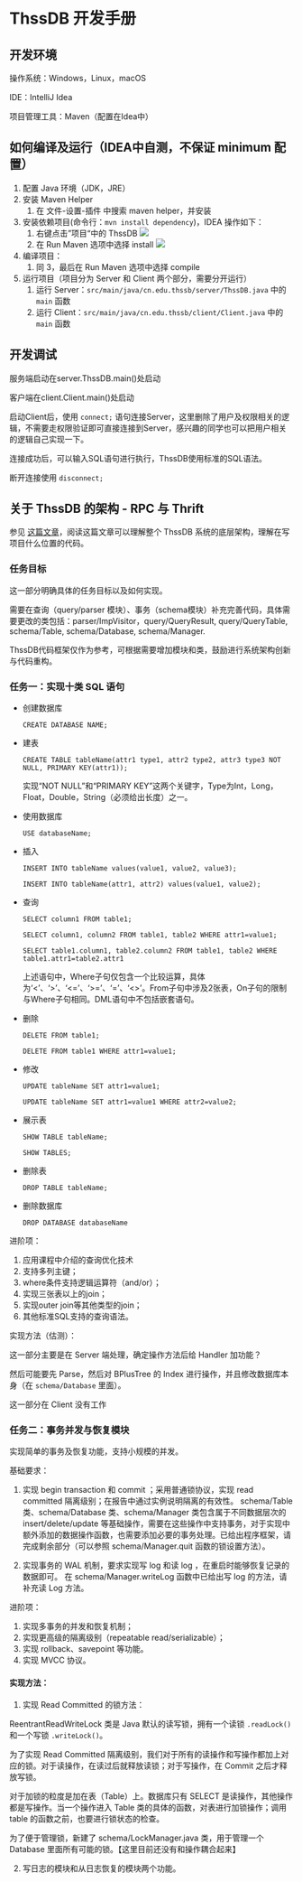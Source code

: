 # ThssDB 开发手册

## 开发环境

操作系统：Windows，Linux，macOS

IDE：IntelliJ Idea

项目管理工具：Maven（配置在Idea中）

## 如何编译及运行（IDEA中自测，不保证 minimum 配置）

1. 配置 Java 环境（JDK，JRE）
2. 安装 Maven Helper
   1. 在 文件-设置-插件 中搜索 maven helper，并安装
3. 安装依赖项目(命令行：`mvn install dependency`)，IDEA 操作如下：
   1. 右键点击”项目“中的 ThssDB ![](doc/compile_test.jpg)
   2. 在 Run Maven 选项中选择 install ![](doc/compile_test_2.jpg)
4. 编译项目：
   1. 同 3，最后在 Run Maven 选项中选择 compile
5. 运行项目（项目分为 Server 和 Client 两个部分，需要分开运行）
   1. 运行 Server：`src/main/java/cn.edu.thssb/server/ThssDB.java` 中的 `main` 函数
   2. 运行 Client：`src/main/java/cn.edu.thssb/client/Client.java` 中的 `main` 函数


## 开发调试

服务端启动在server.ThssDB.main()处启动

客户端在client.Client.main()处启动

启动Client后，使用 `connect;` 语句连接Server，这里删除了用户及权限相关的逻辑，不需要走权限验证即可直接连接到Server，感兴趣的同学也可以把用户相关的逻辑自己实现一下。

连接成功后，可以输入SQL语句进行执行，ThssDB使用标准的SQL语法。

断开连接使用 `disconnect;`

## 关于 ThssDB 的架构 - RPC 与 Thrift

参见 [这篇文章](https://notes.cqqqwq.com/programming/thrift/)，阅读这篇文章可以理解整个 ThssDB 系统的底层架构，理解在写项目什么位置的代码。

### 任务目标

这一部分明确具体的任务目标以及如何实现。

需要在查询（query/parser 模块）、事务（schema模块）补充完善代码，具体需要更改的类包括：parser/ImpVisitor，query/QueryResult, query/QueryTable, schema/Table, schema/Database, schema/Manager.

ThssDB代码框架仅作为参考，可根据需要增加模块和类，鼓励进行系统架构创新与代码重构。


### 任务一：实现十类 SQL 语句

* 创建数据库

  `CREATE DATABASE NAME;`

* 建表

  `CREATE TABLE tableName(attr1 type1, attr2 type2, attr3 type3 NOT NULL, PRIMARY KEY(attr1));`

  实现“NOT NULL”和“PRIMARY KEY”这两个关键字，Type为Int，Long，Float，Double，String（必须给出长度）之一。


* 使用数据库

  `USE databaseName;`

* 插入

  `INSERT INTO tableName values(value1, value2, value3);`

  `INSERT INTO tableName(attr1, attr2) values(value1, value2);`

* 查询

  `SELECT column1 FROM table1;`

  `SELECT column1, column2 FROM table1, table2 WHERE attr1=value1;`

  `SELECT table1.column1, table2.column2 FROM table1, table2 WHERE table1.attr1=table2.attr1`

  上述语句中，Where子句仅包含一个比较运算，具体为‘<’、‘>’、‘<=’、‘>=’、‘=’、‘<>’。From子句中涉及2张表，On子句的限制与Where子句相同。DML语句中不包括嵌套语句。


* 删除

  `DELETE FROM table1;`

  `DELETE FROM table1 WHERE attr1=value1;`

* 修改

  `UPDATE tableName SET attr1=value1;`

  `UPDATE tableName SET attr1=value1 WHERE attr2=value2;`

* 展示表

  `SHOW TABLE tableName;`

  `SHOW TABLES;`

* 删除表

  `DROP TABLE tableName;`

* 删除数据库

  `DROP DATABASE databaseName`

进阶项：

1. 应用课程中介绍的查询优化技术
2. 支持多列主键；
3. where条件支持逻辑运算符（and/or）；
4. 实现三张表以上的join；
5. 实现outer join等其他类型的join；
6. 其他标准SQL支持的查询语法。

实现方法（估测）：

这一部分主要是在 Server 端处理，确定操作方法后给 Handler 加功能？

然后可能要先 Parse，然后对 BPlusTree 的 Index 进行操作，并且修改数据库本身（在 `schema/Database` 里面）。

这一部分在 Client 没有工作

### 任务二：事务并发与恢复模块


实现简单的事务及恢复功能，支持小规模的并发。


基础要求：

1. 实现 begin transaction 和 commit ；采用普通锁协议，实现 read committed 隔离级别；在报告中通过实例说明隔离的有效性。
schema/Table 类、schema/Database 类、schema/Manager 类包含属于不同数据层次的 insert/delete/update 等基础操作，需要在这些操作中支持事务，对于实现中额外添加的数据操作函数，也需要添加必要的事务处理。已给出程序框架，请完成剩余部分（可以参照 schema/Manager.quit 函数的锁设置方法）。

2. 实现事务的 WAL 机制，要求实现写 log 和读 log ，在重启时能够恢复记录的数据即可。
在 schema/Manager.writeLog 函数中已给出写 log 的方法，请补充读 Log 方法。

进阶项：

1. 实现多事务的并发和恢复机制；
2. 实现更高级的隔离级别（repeatable read/serializable）；
3. 实现 rollback、savepoint 等功能。
4. 实现 MVCC 协议。


#### 实现方法：

1. 实现 Read Committed 的锁方法：

ReentrantReadWriteLock 类是 Java 默认的读写锁，拥有一个读锁 `.readLock()` 和一个写锁 `.writeLock()`。

为了实现 Read Committed 隔离级别，我们对于所有的读操作和写操作都加上对应的锁。对于读操作，在读过后就释放读锁；对于写操作，在 Commit 之后才释放写锁。

对于加锁的粒度是加在表（Table）上。数据库只有 SELECT 是读操作，其他操作都是写操作。当一个操作进入 Table 类的具体的函数，对表进行加锁操作；调用 table 的函数之前，也要进行锁状态的检查。

为了便于管理锁，新建了 schema/LockManager.java 类，用于管理一个 Database 里面所有可能的锁。【这里目前还没有和操作耦合起来】

2. 写日志的模块和从日志恢复的模块两个功能。
